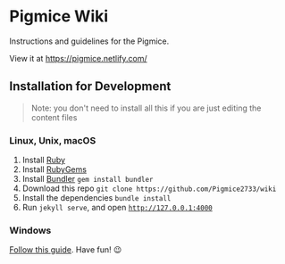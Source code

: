 # Pigmice Wiki

Instructions and guidelines for the Pigmice.

View it at https://pigmice.netlify.com/

## Installation for Development

> Note: you don't need to install all this if you are just editing the content files

### Linux, Unix, macOS

1. Install [Ruby](https://www.ruby-lang.org/en/)
2. Install [RubyGems](https://rubygems.org/pages/download)
3. Install [Bundler](https://bundler.io/) `gem install bundler`
4. Download this repo `git clone https://github.com/Pigmice2733/wiki`
5. Install the dependencies `bundle install`
5. Run `jekyll serve`, and open [`http://127.0.0.1:4000`](http://127.0.0.1:4000)

### Windows

[Follow this guide](https://jekyllrb.com/docs/windows/#installation). Have fun! :wink:
